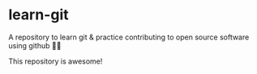 # learn-git
A repository to learn git &amp; practice contributing to open source software using github 🙌🏼


This repository is awesome!